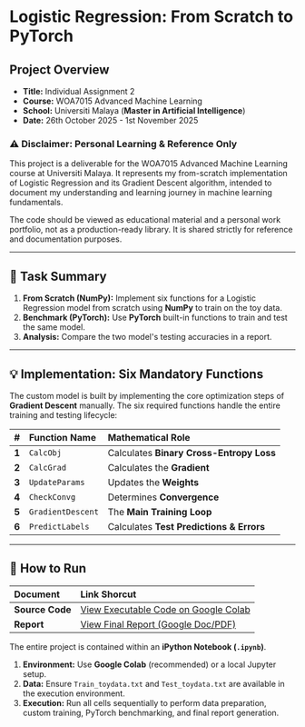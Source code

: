 # Logistic Regression: From Scratch to PyTorch

## Project Overview
* **Title:** Individual Assignment 2
* **Course:** WOA7015 Advanced Machine Learning
* **School:** Universiti Malaya (**Master in Artificial Intelligence**)
* **Date:** 26th October 2025 - 1st November 2025

### ⚠️ Disclaimer: Personal Learning & Reference Only
This project is a deliverable for the WOA7015 Advanced Machine Learning course at Universiti Malaya. It represents my from-scratch implementation of Logistic Regression and its Gradient Descent algorithm, intended to document my understanding and learning journey in machine learning fundamentals.

The code should be viewed as educational material and a personal work portfolio, not as a production-ready library. It is shared strictly for reference and documentation purposes.

---

## 🌟 Task Summary

1.  **From Scratch (NumPy):** Implement six functions for a Logistic Regression model from scratch using **NumPy** to train on the toy data.
2.  **Benchmark (PyTorch):** Use **PyTorch** built-in functions to train and test the same model.
3.  **Analysis:** Compare the two model's testing accuracies in a report.

---

## 💡 Implementation: Six Mandatory Functions

The custom model is built by implementing the core optimization steps of **Gradient Descent** manually. The six required functions handle the entire training and testing lifecycle:

| # | Function Name | Mathematical Role |
| :---: | :--- | :--- |
| **1** | `CalcObj` | Calculates **Binary Cross-Entropy Loss** |
| **2** | `CalcGrad` | Calculates the **Gradient** |
| **3** | `UpdateParams` | Updates the **Weights** |
| **4** | `CheckConvg` | Determines **Convergence** |
| **5** | `GradientDescent` | The **Main Training Loop** |
| **6** | `PredictLabels` | Calculates **Test Predictions & Errors** |

---

## 💖 How to Run

| Document | Link Shorcut |
| :--- | :--- |
| **Source Code** | [View Executable Code on Google Colab](https://colab.research.google.com/drive/1g1hC4IxCCDBwawFFaYpd0Ii3uV2xdMOM?usp=sharing)|
| **Report** | [View Final Report (Google Doc/PDF)](https://docs.google.com/document/d/1uFSvaVnrw-Vob7Fx98BWq0fHy80aJEyy-mi74WAc0Wk/edit?usp=sharing)|

The entire project is contained within an **iPython Notebook (`.ipynb`)**.

1.  **Environment:** Use **Google Colab** (recommended) or a local Jupyter setup.
2.  **Data:** Ensure `Train_toydata.txt` and `Test_toydata.txt` are available in the execution environment.
3.  **Execution:** Run all cells sequentially to perform data preparation, custom training, PyTorch benchmarking, and final report generation.
